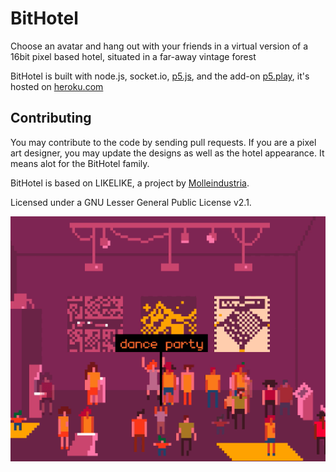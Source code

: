 # BitHotel

Choose an avatar and hang out with your friends in a virtual version of a 16bit pixel based hotel, situated in a far-away vintage forest

BitHotel is built with node.js, socket.io, [p5.js](https://p5js.org/), and the add-on [p5.play](https://molleindustria.github.io/p5.play/), it's hosted on [heroku.com](https://heroku.com/)  

## Contributing
You may contribute to the code by sending pull requests. If you are a pixel art designer, you may update the designs as well as the hotel appearance. It means alot for the BitHotel family.

BitHotel is based on LIKELIKE, a project by [Molleindustria](http://molleindustria.org/). 

Licensed under a GNU Lesser General Public License v2.1.

![](promo.gif)

